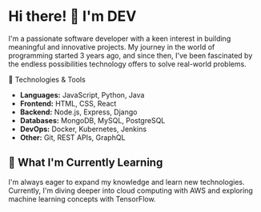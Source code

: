 # Hi there! 👋 I'm DEV

I'm a passionate software developer with a keen interest in building meaningful and innovative projects. My journey in the world of programming started 3 years ago, and since then, I've been fascinated by the endless possibilities technology offers to solve real-world problems.

🔧 Technologies & Tools

- **Languages:** JavaScript, Python, Java
- **Frontend:** HTML, CSS, React
- **Backend:** Node.js, Express, Django
- **Databases:** MongoDB, MySQL, PostgreSQL
- **DevOps:** Docker, Kubernetes, Jenkins
- **Other:** Git, REST APIs, GraphQL

## 🌱 What I'm Currently Learning

I'm always eager to expand my knowledge and learn new technologies. Currently, I'm diving deeper into cloud computing with AWS and exploring machine learning concepts with TensorFlow.

<!---
Devmaersk099/Devmaersk099 is a ✨ special ✨ repository because its `README.md` (this file) appears on your GitHub profile.
You can click the Preview link to take a look at your changes.
--->

